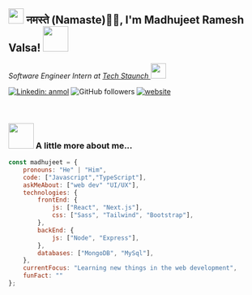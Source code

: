 
<h2><img src="https://emojis.slackmojis.com/emojis/images/1531849430/4246/blob-sunglasses.gif?1531849430" width="30"/> नमस्ते (Namaste)🙏🏻, I'm Madhujeet Ramesh Valsa! <img src="https://media.giphy.com/media/12oufCB0MyZ1Go/giphy.gif" width="50"></h2>
<p><em> Software Engineer Intern at <a href="https://techstaunch.com/">Tech Staunch
</a><img src="https://media.giphy.com/media/WUlplcMpOCEmTGBtBW/giphy.gif" width="30"> 
</em></p>

[![Linkedin: anmol](https://img.shields.io/badge/-jeetu-blue?style=flat-square&logo=Linkedin&logoColor=white&link=https://www.linkedin.com/in/madhujeet-valsa-48b7a6256)](https://www.linkedin.com/in/madhujeet-valsa-48b7a6256)
![GitHub followers](https://img.shields.io/github/followers/ts-geek69?label=Follow&style=social)
[![website](https://img.shields.io/badge/Website-46a2f1.svg?&style=flat-square&logo=Google-Chrome&logoColor=white&link=https://anmolsingh.me/)](https://bmujeetu-jeetu-valsas-projects.vercel.app/)


<br/>








### <img src="https://media.giphy.com/media/VgCDAzcKvsR6OM0uWg/giphy.gif" width="50"> A little more about me...  

```javascript
const madhujeet = {
    pronouns: "He" | "Him",
    code: ["Javascript","TypeScript"],
    askMeAbout: ["web dev" "UI/UX"],
    technologies: {
        frontEnd: {
            js: ["React", "Next.js"],
            css: ["Sass", "Tailwind", "Bootstrap"],
        },
        backEnd: {
            js: ["Node", "Express"],
        },
        databases: ["MongoDB", "MySql"],
    },
    currentFocus: "Learning new things in the web development",
    funFact: ""
};
```



